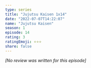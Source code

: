 ```yaml
---
type: series
title: "Jujutsu Kaisen 1x14"
date: "2022-07-07T14:22:07"
name: "Jujutsu Kaisen"
season: 1
episode: 14
rating: 3
ratingEmoji: ⭐️⭐️⭐️
share: false
---
```


*[No review was written for this episode]*
